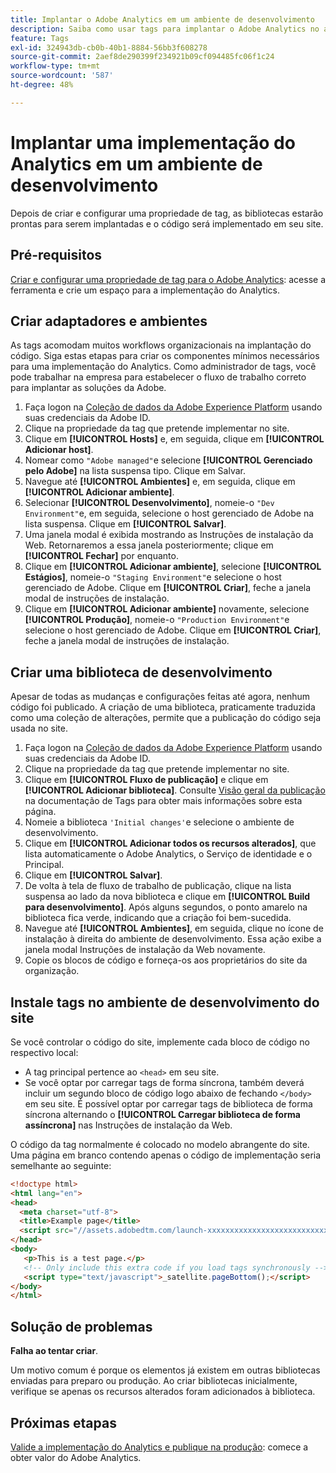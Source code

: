 ```yaml
---
title: Implantar o Adobe Analytics em um ambiente de desenvolvimento
description: Saiba como usar tags para implantar o Adobe Analytics no ambiente de desenvolvimento.
feature: Tags
exl-id: 324943db-cb0b-40b1-8884-56bb3f608278
source-git-commit: 2aef8de290399f234921b09cf094485fc06f1c24
workflow-type: tm+mt
source-wordcount: '587'
ht-degree: 48%

---
```


# Implantar uma implementação do Analytics em um ambiente de desenvolvimento

Depois de criar e configurar uma propriedade de tag, as bibliotecas estarão prontas para serem implantadas e o código será implementado em seu site.

## Pré-requisitos

[Criar e configurar uma propriedade de tag para o Adobe Analytics](create-analytics-property.md): acesse a ferramenta e crie um espaço para a implementação do Analytics.

## Criar adaptadores e ambientes

As tags acomodam muitos workflows organizacionais na implantação do código. Siga estas etapas para criar os componentes mínimos necessários para uma implementação do Analytics. Como administrador de tags, você pode trabalhar na empresa para estabelecer o fluxo de trabalho correto para implantar as soluções da Adobe.

1. Faça logon na [Coleção de dados da Adobe Experience Platform](https://experience.adobe.com/data-collection) usando suas credenciais da Adobe ID.
2. Clique na propriedade da tag que pretende implementar no site.
3. Clique em **[!UICONTROL Hosts]** e, em seguida, clique em **[!UICONTROL Adicionar host]**.
4. Nomear como `"Adobe managed"`e selecione **[!UICONTROL Gerenciado pelo Adobe]** na lista suspensa tipo. Clique em Salvar.
5. Navegue até **[!UICONTROL Ambientes]** e, em seguida, clique em **[!UICONTROL Adicionar ambiente]**.
6. Selecionar **[!UICONTROL Desenvolvimento]**, nomeie-o `"Dev Environment"`e, em seguida, selecione o host gerenciado de Adobe na lista suspensa. Clique em **[!UICONTROL Salvar]**.
7. Uma janela modal é exibida mostrando as Instruções de instalação da Web. Retornaremos a essa janela posteriormente; clique em **[!UICONTROL Fechar]** por enquanto.
8. Clique em **[!UICONTROL Adicionar ambiente]**, selecione **[!UICONTROL Estágios]**, nomeie-o `"Staging Environment"`e selecione o host gerenciado de Adobe. Clique em **[!UICONTROL Criar]**, feche a janela modal de instruções de instalação.
9. Clique em **[!UICONTROL Adicionar ambiente]** novamente, selecione **[!UICONTROL Produção]**, nomeie-o `"Production Environment"`e selecione o host gerenciado de Adobe. Clique em **[!UICONTROL Criar]**, feche a janela modal de instruções de instalação.

## Criar uma biblioteca de desenvolvimento

Apesar de todas as mudanças e configurações feitas até agora, nenhum código foi publicado. A criação de uma biblioteca, praticamente traduzida como uma coleção de alterações, permite que a publicação do código seja usada no site.

1. Faça logon na [Coleção de dados da Adobe Experience Platform](https://experience.adobe.com/data-collection) usando suas credenciais da Adobe ID.
2. Clique na propriedade da tag que pretende implementar no site.
3. Clique em **[!UICONTROL Fluxo de publicação]** e clique em **[!UICONTROL Adicionar biblioteca]**. Consulte [Visão geral da publicação](https://experienceleague.adobe.com/docs/experience-platform/tags/publish/overview.html?lang=pt-BR) na documentação de Tags para obter mais informações sobre esta página.
4. Nomeie a biblioteca `'Initial changes'`e selecione o ambiente de desenvolvimento.
5. Clique em **[!UICONTROL Adicionar todos os recursos alterados]**, que lista automaticamente o Adobe Analytics, o Serviço de identidade e o Principal.
6. Clique em **[!UICONTROL Salvar]**.
7. De volta à tela de fluxo de trabalho de publicação, clique na lista suspensa ao lado da nova biblioteca e clique em **[!UICONTROL Build para desenvolvimento]**. Após alguns segundos, o ponto amarelo na biblioteca fica verde, indicando que a criação foi bem-sucedida.
8. Navegue até **[!UICONTROL Ambientes]**, em seguida, clique no ícone de instalação à direita do ambiente de desenvolvimento. Essa ação exibe a janela modal Instruções de instalação da Web novamente.
9. Copie os blocos de código e forneça-os aos proprietários do site da organização.

## Instale tags no ambiente de desenvolvimento do site

Se você controlar o código do site, implemente cada bloco de código no respectivo local:

* A tag principal pertence ao `<head>` em seu site.
* Se você optar por carregar tags de forma síncrona, também deverá incluir um segundo bloco de código logo abaixo de fechando `</body>` em seu site. É possível optar por carregar tags de biblioteca de forma síncrona alternando o **[!UICONTROL Carregar biblioteca de forma assíncrona]** nas Instruções de instalação da Web.

O código da tag normalmente é colocado no modelo abrangente do site. Uma página em branco contendo apenas o código de implementação seria semelhante ao seguinte:

```html
<!doctype html>
<html lang="en">
<head>
  <meta charset="utf-8">
  <title>Example page</title>
  <script src="//assets.adobedtm.com/launch-xxxxxxxxxxxxxxxxxxxxxxxxxxxxxxxxxx-development.min.js"></script>
</head>
<body>
   <p>This is a test page.</p>
   <!-- Only include this extra code if you load tags synchronously -->
   <script type="text/javascript">_satellite.pageBottom();</script>
</body>
</html>
```

## Solução de problemas

**Falha ao tentar criar**.

Um motivo comum é porque os elementos já existem em outras bibliotecas enviadas para preparo ou produção. Ao criar bibliotecas inicialmente, verifique se apenas os recursos alterados foram adicionados à biblioteca.

## Próximas etapas

[Valide a implementação do Analytics e publique na produção](validate-publish-prod.md): comece a obter valor do Adobe Analytics.
